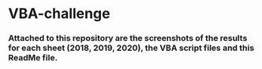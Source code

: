 # VBA-challenge

### Attached to this repository are the screenshots of the results for each sheet (2018, 2019, 2020), the VBA script files and this ReadMe file.
